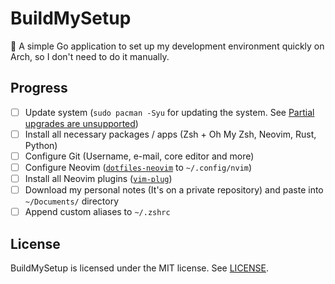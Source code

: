 # BuildMySetup
:wrench: A simple Go application to set up my development environment quickly on Arch, so I don't need to do it manually.

## Progress 

- [ ] Update system (`sudo pacman -Syu` for updating the system. See [Partial upgrades are unsupported](https://wiki.archlinux.org/title/System_maintenance#Partial_upgrades_are_unsupported))
- [ ] Install all necessary packages / apps (Zsh + Oh My Zsh, Neovim, Rust, Python)
- [ ] Configure Git (Username, e-mail, core editor and more)
- [ ] Configure Neovim ([`dotfiles-neovim`](https://github.com/HicaroD/dotfiles-neovim) to `~/.config/nvim`)
- [ ] Install all Neovim plugins ([`vim-plug`](https://github.com/junegunn/vim-plug))
- [ ] Download my personal notes (It's on a private repository) and paste into `~/Documents/` directory
- [ ] Append custom aliases to `~/.zshrc`

## License
BuildMySetup is licensed under the MIT license. See [LICENSE](LICENSE).
